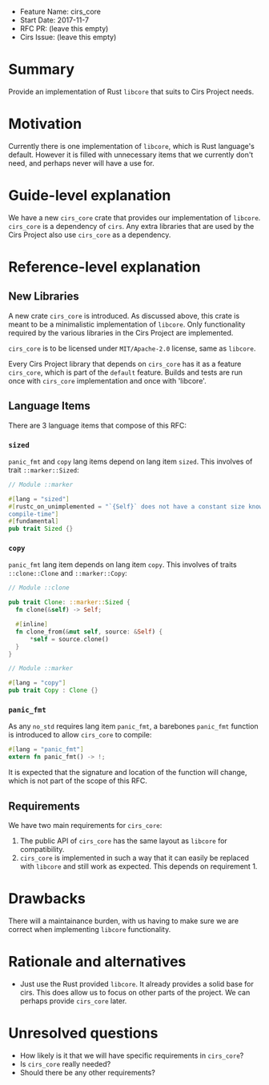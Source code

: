 - Feature Name: cirs_core
- Start Date: 2017-11-7
- RFC PR: (leave this empty)
- Cirs Issue: (leave this empty)

# Summary

Provide an implementation of Rust `libcore` that suits to Cirs Project
needs.

# Motivation

Currently there is one implementation of `libcore`, which is Rust language's
default. However it is filled with unnecessary items that we currently don't
need, and perhaps never will have a use for.

# Guide-level explanation

We have a new `cirs_core` crate that provides our implementation of `libcore`.
`cirs_core` is a dependency of `cirs`. Any extra libraries that are used by
the Cirs Project also use `cirs_core` as a dependency.

# Reference-level explanation

## New Libraries
A new crate `cirs_core` is introduced. As discussed above, this crate is meant
to be a minimalistic implementation of `libcore`. Only functionality required
by the various libraries in the Cirs Project are implemented.

`cirs_core` is to be licensed under `MIT/Apache-2.0` license, same as
`libcore`.

Every Cirs Project library that depends on `cirs_core` has it as a feature
`cirs_core`, which is part of the `default` feature. Builds and tests are run
once with `cirs_core` implementation and once with 'libcore'.

## Language Items

There are 3 language items that compose of this RFC:

### `sized`
`panic_fmt` and `copy` lang items depend on lang item `sized`. This involves of
trait `::marker::Sized`:

```rust
// Module ::marker

#[lang = "sized"]
#[rustc_on_unimplemented = "`{Self}` does not have a constant size known at \
compile-time"]
#[fundamental]
pub trait Sized {}
```

### `copy`

`panic_fmt` lang item depends on lang item `copy`. This involves of traits
`::clone::Clone` and `::marker::Copy`:

```rust
// Module ::clone

pub trait Clone: ::marker::Sized {
  fn clone(&self) -> Self;

  #[inline]
  fn clone_from(&mut self, source: &Self) {
      *self = source.clone()
  }
}

// Module ::marker

#[lang = "copy"]
pub trait Copy : Clone {}
```

### `panic_fmt`

As any `no_std` requires lang item `panic_fmt`, a barebones `panic_fmt`
function is introduced to allow `cirs_core` to compile:

```rust
#[lang = "panic_fmt"]
extern fn panic_fmt() -> !;
```

It is expected that the signature and location of the function will change,
which is not part of the scope of this RFC.

## Requirements

We have two main requirements for `cirs_core`:

1. The public API of `cirs_core` has the same layout as `libcore` for
   compatibility.
2. `cirs_core` is implemented in such a way that it can easily be replaced with
   `libcore` and still work as expected. This depends on requirement 1.

# Drawbacks

There will a maintainance burden, with us having to make sure we are correct
when implementing `libcore` functionality.

# Rationale and alternatives

- Just use the Rust provided `libcore`. It already provides a solid base for
  cirs. This does allow us to focus on other parts of the project. We can
  perhaps provide `cirs_core` later.

# Unresolved questions

- How likely is it that we will have specific requirements in `cirs_core`?
- Is `cirs_core` really needed?
- Should there be any other requirements?
